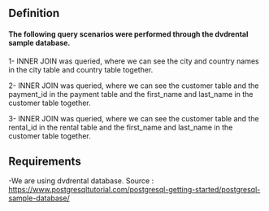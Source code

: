 
## Definition

#### The following query scenarios were performed through the dvdrental sample database.

1- INNER JOIN was queried, where we can see the city and country names in the city table and country table together.

2- INNER JOIN was queried, where we can see the customer table and the payment_id in the payment table and the first_name and last_name in the customer table together.

3- INNER JOIN was queried, where we can see the customer table and the rental_id in the rental table and the first_name and last_name in the customer table together.
## Requirements

-We are using dvdrental database. Source : https://www.postgresqltutorial.com/postgresql-getting-started/postgresql-sample-database/
